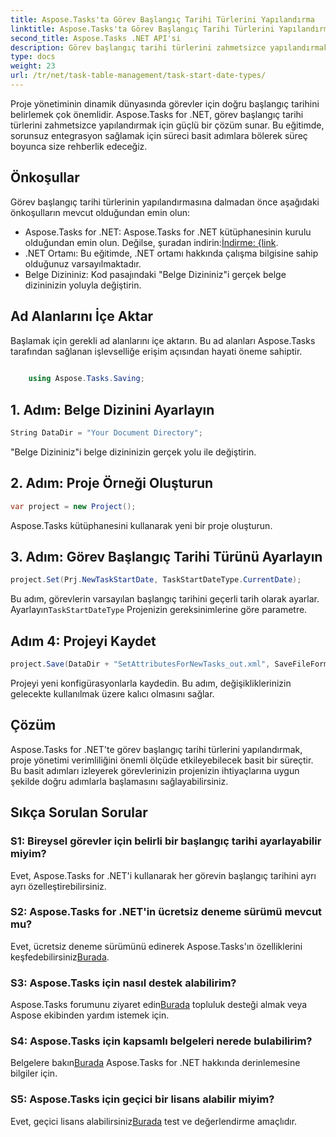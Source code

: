 ```yaml
---
title: Aspose.Tasks'ta Görev Başlangıç Tarihi Türlerini Yapılandırma
linktitle: Aspose.Tasks'ta Görev Başlangıç Tarihi Türlerini Yapılandırma
second_title: Aspose.Tasks .NET API'si
description: Görev başlangıç tarihi türlerini zahmetsizce yapılandırmak için Aspose.Tasks for .NET'i keşfedin. Proje yönetimini kolaylıkla optimize edin. Şimdi ücretsiz deneme sürümünü indirin!
type: docs
weight: 23
url: /tr/net/task-table-management/task-start-date-types/
---
```

Proje yönetiminin dinamik dünyasında görevler için doğru başlangıç tarihini belirlemek çok önemlidir. Aspose.Tasks for .NET, görev başlangıç tarihi türlerini zahmetsizce yapılandırmak için güçlü bir çözüm sunar. Bu eğitimde, sorunsuz entegrasyon sağlamak için süreci basit adımlara bölerek süreç boyunca size rehberlik edeceğiz.
## Önkoşullar
Görev başlangıç tarihi türlerinin yapılandırmasına dalmadan önce aşağıdaki önkoşulların mevcut olduğundan emin olun:
-  Aspose.Tasks for .NET: Aspose.Tasks for .NET kütüphanesinin kurulu olduğundan emin olun. Değilse, şuradan indirin:[İndirme: {link](https://releases.aspose.com/tasks/net/).
- .NET Ortamı: Bu eğitimde, .NET ortamı hakkında çalışma bilgisine sahip olduğunuz varsayılmaktadır.
- Belge Dizininiz: Kod pasajındaki "Belge Dizininiz"i gerçek belge dizininizin yoluyla değiştirin.
## Ad Alanlarını İçe Aktar
Başlamak için gerekli ad alanlarını içe aktarın. Bu ad alanları Aspose.Tasks tarafından sağlanan işlevselliğe erişim açısından hayati öneme sahiptir.
```csharp
    
    using Aspose.Tasks.Saving;
```
## 1. Adım: Belge Dizinini Ayarlayın
```csharp
String DataDir = "Your Document Directory";
```
"Belge Dizininiz"i belge dizininizin gerçek yolu ile değiştirin.
## 2. Adım: Proje Örneği Oluşturun
```csharp
var project = new Project();
```
Aspose.Tasks kütüphanesini kullanarak yeni bir proje oluşturun.
## 3. Adım: Görev Başlangıç Tarihi Türünü Ayarlayın
```csharp
project.Set(Prj.NewTaskStartDate, TaskStartDateType.CurrentDate);
```
 Bu adım, görevlerin varsayılan başlangıç tarihini geçerli tarih olarak ayarlar. Ayarlayın`TaskStartDateType` Projenizin gereksinimlerine göre parametre.
## Adım 4: Projeyi Kaydet
```csharp
project.Save(DataDir + "SetAttributesForNewTasks_out.xml", SaveFileFormat.Xml);
```
Projeyi yeni konfigürasyonlarla kaydedin. Bu adım, değişikliklerinizin gelecekte kullanılmak üzere kalıcı olmasını sağlar.
## Çözüm
Aspose.Tasks for .NET'te görev başlangıç tarihi türlerini yapılandırmak, proje yönetimi verimliliğini önemli ölçüde etkileyebilecek basit bir süreçtir. Bu basit adımları izleyerek görevlerinizin projenizin ihtiyaçlarına uygun şekilde doğru adımlarla başlamasını sağlayabilirsiniz.
## Sıkça Sorulan Sorular
### S1: Bireysel görevler için belirli bir başlangıç tarihi ayarlayabilir miyim?
Evet, Aspose.Tasks for .NET'i kullanarak her görevin başlangıç tarihini ayrı ayrı özelleştirebilirsiniz.
### S2: Aspose.Tasks for .NET'in ücretsiz deneme sürümü mevcut mu?
Evet, ücretsiz deneme sürümünü edinerek Aspose.Tasks'ın özelliklerini keşfedebilirsiniz[Burada](https://releases.aspose.com/).
### S3: Aspose.Tasks için nasıl destek alabilirim?
 Aspose.Tasks forumunu ziyaret edin[Burada](https://forum.aspose.com/c/tasks/15) topluluk desteği almak veya Aspose ekibinden yardım istemek için.
### S4: Aspose.Tasks için kapsamlı belgeleri nerede bulabilirim?
 Belgelere bakın[Burada](https://reference.aspose.com/tasks/net/) Aspose.Tasks for .NET hakkında derinlemesine bilgiler için.
### S5: Aspose.Tasks için geçici bir lisans alabilir miyim?
 Evet, geçici lisans alabilirsiniz[Burada](https://purchase.aspose.com/temporary-license/) test ve değerlendirme amaçlıdır.